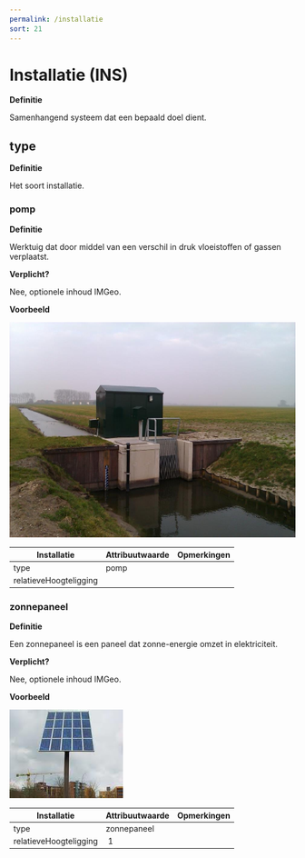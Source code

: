 ```yaml
---
permalink: /installatie
sort: 21
---
```


Installatie (INS)
===========

**Definitie**

Samenhangend systeem dat een bepaald doel dient.

type
----

**Definitie**

Het soort installatie.

### pomp

**Definitie**

Werktuig dat door middel van een verschil in druk vloeistoffen of gassen
verplaatst.

**Verplicht?**

Nee, optionele inhoud IMGeo.

**Voorbeeld**

![](media/226b708867977112cd88408e0825eaf9.jpg)

| **Installatie**        | **Attribuutwaarde** | **Opmerkingen** |
|------------------------|---------------------|-----------------|
| type                   | pomp                |                 |
| relatieveHoogteligging |                     |                 |

### zonnepaneel

**Definitie**

Een zonnepaneel is een paneel dat zonne-energie omzet in elektriciteit.

**Verplicht?**

Nee, optionele inhoud IMGeo.

**Voorbeeld**

![](media/7e70778b65ad4db006274448324226fe.png)

| **Installatie**        | **Attribuutwaarde** | **Opmerkingen** |
|------------------------|---------------------|-----------------|
| type                   | zonnepaneel         |                 |
| relatieveHoogteligging |  1                  |                 |
